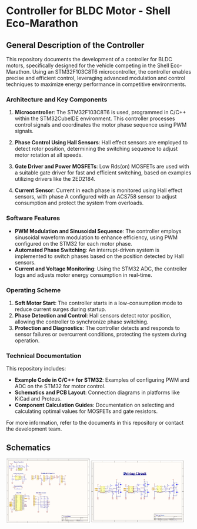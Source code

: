 # Controller for BLDC Motor - Shell Eco-Marathon

## General Description of the Controller

This repository documents the development of a controller for BLDC motors, specifically designed for the vehicle competing in the Shell Eco-Marathon. Using an STM32F103C8T6 microcontroller, the controller enables precise and efficient control, leveraging advanced modulation and control techniques to maximize energy performance in competitive environments.

### Architecture and Key Components

1. **Microcontroller**: The STM32F103C8T6 is used, programmed in C/C++ within the STM32CubeIDE environment. This controller processes control signals and coordinates the motor phase sequence using PWM signals.
  
2. **Phase Control Using Hall Sensors**: Hall effect sensors are employed to detect rotor position, determining the switching sequence to adjust motor rotation at all speeds.
  
3. **Gate Driver and Power MOSFETs**: Low Rds(on) MOSFETs are used with a suitable gate driver for fast and efficient switching, based on examples utilizing drivers like the 2ED2184.
  
4. **Current Sensor**: Current in each phase is monitored using Hall effect sensors, with phase A configured with an ACS758 sensor to adjust consumption and protect the system from overloads.

### Software Features

- **PWM Modulation and Sinusoidal Sequence**: The controller employs sinusoidal waveform modulation to enhance efficiency, using PWM configured on the STM32 for each motor phase.
- **Automated Phase Switching**: An interrupt-driven system is implemented to switch phases based on the position detected by Hall sensors.
- **Current and Voltage Monitoring**: Using the STM32 ADC, the controller logs and adjusts motor energy consumption in real-time.

### Operating Scheme

1. **Soft Motor Start**: The controller starts in a low-consumption mode to reduce current surges during startup.
2. **Phase Detection and Control**: Hall sensors detect rotor position, allowing the controller to synchronize phase switching.
3. **Protection and Diagnostics**: The controller detects and responds to sensor failures or overcurrent conditions, protecting the system during operation.

### Technical Documentation

This repository includes:
- **Example Code in C/C++ for STM32**: Examples of configuring PWM and ADC on the STM32 for motor control.
- **Schematics and PCB Layout**: Connection diagrams in platforms like KiCad and Proteus.
- **Component Calculation Guides**: Documentation on selecting and calculating optimal values for MOSFETs and gate resistors.

For more information, refer to the documents in this repository or contact the development team.

## Schematics

<img src="files/Main.png" alt="" style="width: 45%; height: 70%;" /> <img src="files/DrivingCkt.png" alt="" style="width: 50%; height: 70%;" />